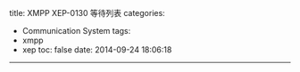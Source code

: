 title: XMPP XEP-0130 等待列表
categories:
  - Communication System
tags:
  - xmpp
  - xep
toc: false
date: 2014-09-24 18:06:18
---


